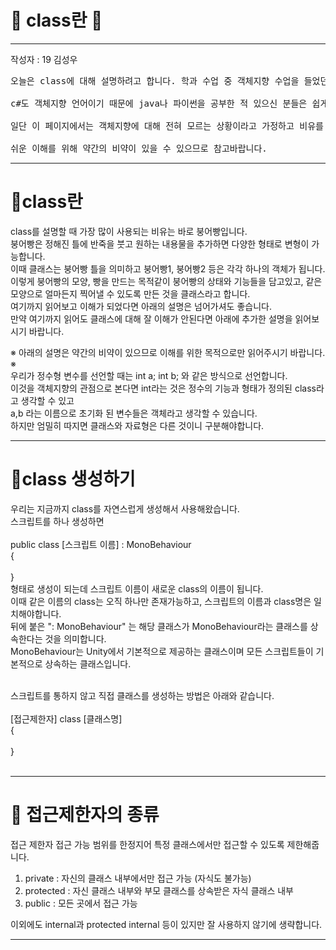 # 🍞 class란 🥖

---
작성자 : 19 김성우

<pre>
오늘은 class에 대해 설명하려고 합니다. 학과 수업 중 객체지향 수업을 들었던 분들이라면 익숙한 개념일 것입니다.<br>
c#도 객체지향 언어이기 때문에 java나 파이썬을 공부한 적 있으신 분들은 쉽게 이해하실 수 있을 것입니다.<br>
일단 이 페이지에서는 객체지향에 대해 전혀 모르는 상황이라고 가정하고 비유를 통해 쉽게 설명하도록 하겠습니다.<br>
쉬운 이해를 위해 약간의 비약이 있을 수 있으므로 참고바랍니다.
</pre>


---

# 🍞class란

class를 설명할 때 가장 많이 사용되는 비유는 바로 붕어빵입니다.<br>
붕어빵은 정해진 틀에 반죽을 붓고 원하는 내용물을 추가하면 다양한 형태로 변형이 가능합니다. <br>
이때 클래스는 붕어빵 틀을 의미하고 붕어빵1, 붕어빵2 등은 각각 하나의 객체가 됩니다.<br>
이렇게 붕어빵의 모양, 빵을 만드는 목적같이 붕어빵의 상태와 기능들을 담고있고, 같은 모양으로 얼마든지 찍어낼 수 있도록 만든 것을 클래스라고 합니다. <br>
여기까지 읽어보고 이해가 되었다면 아래의 설명은 넘어가셔도 좋습니다.<br> 만약 여기까지 읽어도 클래스에 대해 잘 이해가 안된다면 아래에 추가한 설명을 읽어보시기 바랍니다. <br>

※ 아래의 설명은 약간의 비약이 있으므로 이해를 위한 목적으로만 읽어주시기 바랍니다. ※ <br>
우리가 정수형 변수를 선언할 때는 int a; int b; 와 같은 방식으로 선언합니다. <br>
이것을 객체지향의 관점으로 본다면 int라는 것은 정수의 기능과 형태가 정의된 class라고 생각할 수 있고<br>
a,b 라는 이름으로 초기화 된 변수들은 객체라고 생각할 수 있습니다. <br>
하지만 엄밀히 따지면 클래스와 자료형은 다른 것이니 구분해야합니다.

---

# 🥖class 생성하기

우리는 지금까지 class를 자연스럽게 생성해서 사용해왔습니다. <br>
스크립트를 하나 생성하면<br><br>
public class [스크립트 이름] : MonoBehaviour  <br>
{ <br>
<br>
} <br>
형태로 생성이 되는데 스크립트 이름이 새로운 class의 이름이 됩니다. <br>
이때 같은 이름의 class는 오직 하나만 존재가능하고, 스크립트의 이름과 class명은 일치해야합니다. <br>
뒤에 붙은 ": MonoBehaviour" 는 해당 클래스가 MonoBehaviour라는 클래스를 상속한다는 것을 의미합니다.<br>
MonoBehaviour는 Unity에서 기본적으로 제공하는 클래스이며 모든 스크립트들이 기본적으로 상속하는 클래스입니다.<br><br>

스크립트를 통하지 않고 직접 클래스를 생성하는 방법은 아래와 같습니다.<br><br>
[접근제한자] class [클래스명]<br>
{<br>
<br>
}<br><br>

---
# 🛑 접근제한자의 종류
접근 제한자	접근 가능 범위를 한정지어 특정 클래스에서만 접근할 수 있도록 제한해줍니다.<br>

1. private	: 자신의 클래스 내부에서만 접근 가능 (자식도 불가능)
2. protected	: 자신 클래스 내부와 부모 클래스를 상속받은 자식 클래스 내부
3. public :	모든 곳에서 접근 가능

이외에도 internal과 protected internal 등이 있지만 잘 사용하지 않기에 생략합니다.

---


